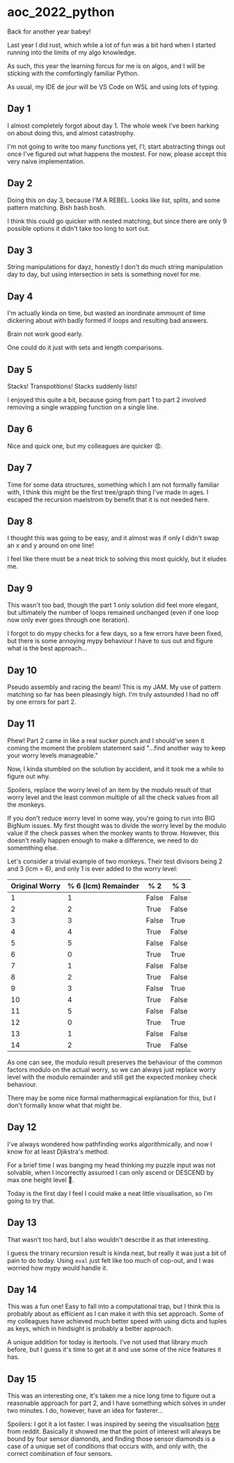 # aoc_2022_python
Back for another year babey!

Last year I did rust, which while a lot of fun was a bit hard when I started running into the limits of my algo knowledge.

As such, this year the learning forcus for me is on  algos, and I will be sticking with the comfortingly familiar Python.

As usual, my IDE de jour will be VS Code on WSL and using lots of typing.

## Day 1
I almost completely forgot about day 1. The whole week I've been harking on about doing this, and almost catastrophy.

I'm not going to write too many functions yet, I'l; start abstracting things out once I've figured out what happens the mostest. For now, please accept this very naive implementation.

## Day 2
Doing this on day 3, because I'M A REBEL. Looks like list, splits, and some pattern matching. Bish bash bosh.

I think this could go quicker with nested matching, but since there are only 9 possible options it didn't take too long to sort out.

## Day 3
String manipulations for dayz, honestly I don't do much string manipulation day to day, but using intersection in sets is something novel for me.

## Day 4
I'm actually kinda on time, but wasted an inordinate ammount of time dickering about with badly formed if loops and resulting bad answers.

Brain not work good early.

One could do it just with sets and length comparisons.

## Day 5
Stacks! Transpotitions! Stacks suddenly lists!

I enjoyed this quite a bit, because going from part 1 to part 2 involved removing a single wrapping function on a single line.

## Day 6
Nice and quick one, but my colleagues are quicker 😡.

## Day 7
Time for some data structures, something which I am not formally familiar with, I think this might be the first tree/graph thing I've made in ages. I escaped the recursion maelstrom by benefit that it is not needed here.

## Day 8
I thought this was going to be easy, and it almost was if only I didn't swap an x and y around on one line!

I feel like there must be a neat trick to solving this most quickly, but it eludes me.

## Day 9
This wasn't too bad, though the part 1 only solution did feel more elegant, but ultimately the number of loops remained unchanged (even if one loop now only ever goes through one iteration).

I forgot to do mypy checks for a few days, so a few errors have been fixed, but there is some annoying mypy behaviour I have to sus out and figure what is the best approach...

## Day 10
Pseudo assembly and racing the beam! This is my JAM. My use of pattern matching so far has been pleasingly high. I'm truly astounded I had no off by one errors for part 2.

## Day 11
Phew! Part 2 came in like a real sucker punch and I should've seen it coming the moment the problem statement said "...find another way to keep your worry levels manageable."

Now, I kinda stumbled on the solution by accident, and it took me a while to figure out why. 

Spoilers, replace the worry level of an item by the modulo result of that worry level and the least common multiple of all the check values from all the monkeys.

If you don't reduce worry level in some way, you're going to run into BIG BigNum issues. My first thought was to divide the worry level by the modulo value if the check passes when the monkey wants to throw. However, this doesn't really happen enough to make a difference, we need to do somemthing else.

Let's consider a trivial example of two monkeys. Their test divisors being 2 and 3 (lcm = 6), and only 1 is ever added to the worry level:

| Original Worry | % 6 (lcm) Remainder | % 2   | % 3   |
|----------------|---------------------|-------|-------|
| 1              | 1                   | False | False |
| 2              | 2                   | True  | False |
| 3              | 3                   | False | True  |
| 4              | 4                   | True  | False |
| 5              | 5                   | False | False |
| 6              | 0                   | True  | True  |
| 7              | 1                   | False | False |
| 8              | 2                   | True  | False |
| 9              | 3                   | False | True  |
| 10             | 4                   | True  | False |
| 11             | 5                   | False | False |
| 12             | 0                   | True  | True  |
| 13             | 1                   | False | False |
| 14             | 2                   | True  | False |

As one can see, the modulo result preserves the behaviour of the common factors modulo on the actual worry, so we can always just replace worry level with the modulo remainder and still get the expected monkey check behaviour.

There may be some nice formal mathermagical explanation for this, but I don't formally know what that might be.

## Day 12
I've always wondered how pathfinding works algorithmically, and now I know for at least Djikstra's method.

For a brief time I was banging my head thinking my puzzle input was not solvable, when I incorrectly assumed I can only ascend or DESCEND by max one height level 🤦.

Today is the first day I feel I could make a neat little visualisation, so I'm going to try that.

## Day 13
That wasn't too hard, but I also wouldn't describe it as that interesting.

I guess the trinary recursion result is kinda neat, but really it was just a bit of pain to do today. Using `eval` just felt like too much of cop-out, and I was worried how mypy would handle it.

## Day 14
This was a fun one! Easy to fall into a computational trap, but I think this is probably about as efficient as I can make it with this set approach. Some of my colleagues have achieved much better speed with using dicts and tuples as keys, which in hindsight is probably a better approach.

A unique addition for today is itertools. I've not used that library much before, but I guess it's time to get at it and use some of the nice features it has.

## Day 15
This was an interesting one, it's taken me a nice long time to figure out a reasonable approach for part 2, and I have something which solves in under two minutes. I do, however, have an idea for fasterer...

Spoilers: I got it a lot faster. I was inspired by seeing the visualisation [here](https://old.reddit.com/r/adventofcode/comments/zmfab4/2022_day_15_sensor_scanning_for_beacons/) from reddit. Basically it showed me that the point of interest will always be bound by four sensor diamonds, and finding those sensor diamonds is a case of a unique set of conditions that occurs with, and only with, the correct combination of four sensors. 